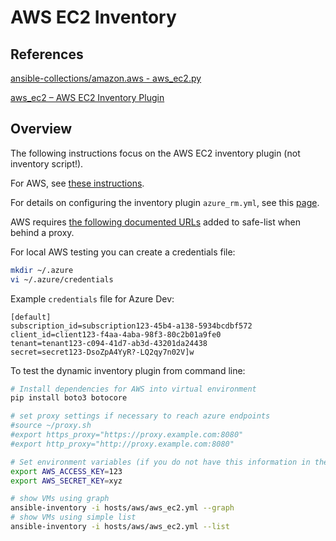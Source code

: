 # AWS EC2 Inventory

## References

[ansible-collections/amazon.aws - aws_ec2.py](https://github.com/ansible-collections/amazon.aws/blob/main/plugins/inventory/aws_ec2.py)

[aws_ec2 – AWS EC2 Inventory Plugin](https://docs.ansible.com/ansible/latest/plugins/inventory/aws_ec2.html)

## Overview

The following instructions focus on the AWS EC2 inventory plugin (not inventory script!).

For AWS, see [these instructions](https://docs.microsoft.com/en-us/azure/ansible/ansible-manage-azure-dynamic-inventories).

For details on configuring the inventory plugin `azure_rm.yml`, see this [page](https://docs.ansible.com/ansible/latest/plugins/inventory/azure_rm.html). 

AWS requires [the following documented URLs](https://docs.microsoft.com/en-us/azure/azure-portal/azure-portal-safelist-urls?tabs=public-cloud) added to safe-list when behind a proxy.

For local AWS testing you can create a credentials file:

```bash
mkdir ~/.azure
vi ~/.azure/credentials
```

Example `credentials` file for Azure Dev:
```
[default]
subscription_id=subscription123-45b4-a138-5934bcdbf572
client_id=client123-f4aa-4aba-98f3-80c2b01a9fe0
tenant=tenant123-c094-41d7-ab3d-43201da24438
secret=secret123-DsoZpA4YyR?-LQ2qy7n02V]w
```

To test the dynamic inventory plugin from command line:

```bash
# Install dependencies for AWS into virtual environment
pip install boto3 botocore

# set proxy settings if necessary to reach azure endpoints
#source ~/proxy.sh
#export https_proxy="https://proxy.example.com:8080"
#export http_proxy="http://proxy.example.com:8080"

# Set environment variables (if you do not have this information in the config file)
export AWS_ACCESS_KEY=123
export AWS_SECRET_KEY=xyz

# show VMs using graph
ansible-inventory -i hosts/aws/aws_ec2.yml --graph
# show VMs using simple list
ansible-inventory -i hosts/aws/aws_ec2.yml --list
```
